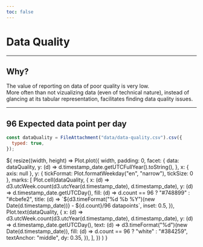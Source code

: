 ```yaml
---
toc: false
---
```


# Data Quality

---

## Why?

The value of reporting on data of poor quality is very low.<br/>
More often than not vizualizing data (even of technical nature), instead of glancing at its tabular representation, facilitates finding data quality issues.

---

## 96 Expected data point per day

```js
const dataQuality = FileAttachment("data/data-quality.csv").csv({
  typed: true,
});
```

<div class="grid grid-cols-1" style="grid-auto-rows: 504px;">
  <div class="card">
    ${
      resize((width, height) =>
        Plot.plot({
          width,
          padding: 0,
          facet: {
            data: dataQuality,
            y: (d) => d.timestamp_date.getUTCFullYear().toString(),
          },
          x: { axis: null },
          y: { tickFormat: Plot.formatWeekday("en", "narrow"), tickSize: 0 },
          marks: [
            Plot.cell(dataQuality, {
              x: (d) => d3.utcWeek.count(d3.utcYear(d.timestamp_date), d.timestamp_date),
              y: (d) => d.timestamp_date.getUTCDay(),
              fill: (d) => d.count == 96 ? "#748899" : "#cbefe2",
              title: (d) => `${d3.timeFormat("%d %b %Y")(new Date(d.timestamp_date))} - ${d.count}/96 datapoints`,
              inset: 0.5,
            }),
            Plot.text(dataQuality, {
              x: (d) => d3.utcWeek.count(d3.utcYear(d.timestamp_date), d.timestamp_date),
              y: (d) => d.timestamp_date.getUTCDay(),
              text: (d) => d3.timeFormat("%d")(new Date(d.timestamp_date)),
              fill: (d) => d.count == 96 ? "white" : "#384259",
              textAnchor: "middle",
              dy: 0.35,
            }),
          ],
        })
      )
    }
  </div>
</div>
